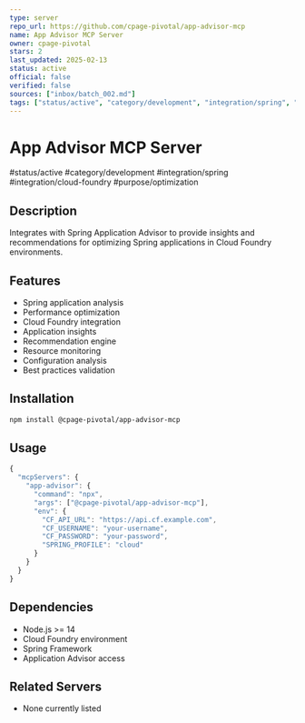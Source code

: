 ```yaml
---
type: server
repo_url: https://github.com/cpage-pivotal/app-advisor-mcp
name: App Advisor MCP Server
owner: cpage-pivotal
stars: 2
last_updated: 2025-02-13
status: active
official: false
verified: false
sources: ["inbox/batch_002.md"]
tags: ["status/active", "category/development", "integration/spring", "integration/cloud-foundry", "purpose/optimization"]
---
```


# App Advisor MCP Server

#status/active #category/development #integration/spring #integration/cloud-foundry #purpose/optimization

## Description

Integrates with Spring Application Advisor to provide insights and recommendations for optimizing Spring applications in Cloud Foundry environments.

## Features

- Spring application analysis
- Performance optimization
- Cloud Foundry integration
- Application insights
- Recommendation engine
- Resource monitoring
- Configuration analysis
- Best practices validation

## Installation

```bash
npm install @cpage-pivotal/app-advisor-mcp
```

## Usage

```javascript
{
  "mcpServers": {
    "app-advisor": {
      "command": "npx",
      "args": ["@cpage-pivotal/app-advisor-mcp"],
      "env": {
        "CF_API_URL": "https://api.cf.example.com",
        "CF_USERNAME": "your-username",
        "CF_PASSWORD": "your-password",
        "SPRING_PROFILE": "cloud"
      }
    }
  }
}
```

## Dependencies

- Node.js >= 14
- Cloud Foundry environment
- Spring Framework
- Application Advisor access

## Related Servers

- None currently listed